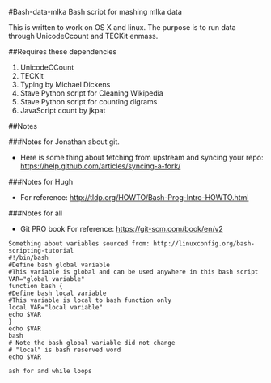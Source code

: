 #Bash-data-mlka
Bash script for mashing mlka data

This is written to work on OS X and linux.
The purpose is to run data through UnicodeCcount and TECKit enmass.

##Requires these dependencies

1. UnicodeCCount
2. TECKit
3. Typing by Michael Dickens
4. Stave Python script for Cleaning Wikipedia
5. Stave Python script for counting digrams
6. JavaScript count by jkpat





##Notes

###Notes for Jonathan about git.

* Here is some thing about fetching from upstream and syncing your repo: https://help.github.com/articles/syncing-a-fork/

###Notes for Hugh

* For reference: http://tldp.org/HOWTO/Bash-Prog-Intro-HOWTO.html

###Notes for all

* Git PRO book For reference: https://git-scm.com/book/en/v2

```
Something about variables sourced from: http://linuxconfig.org/bash-scripting-tutorial
#!/bin/bash
#Define bash global variable
#This variable is global and can be used anywhere in this bash script
VAR="global variable"
function bash {
#Define bash local variable
#This variable is local to bash function only
local VAR="local variable"
echo $VAR
}
echo $VAR
bash
# Note the bash global variable did not change
# "local" is bash reserved word
echo $VAR

ash for and while loops
```